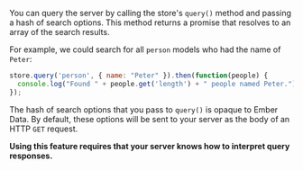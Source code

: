 You can query the server by calling the store's `query()` method and
passing a hash of search options. This method returns a promise that
resolves to an array of the search results.

For example, we could search for all `person` models who had the name of
`Peter`:

```js
store.query('person', { name: "Peter" }).then(function(people) {
  console.log("Found " + people.get('length') + " people named Peter.");
});
```

The hash of search options that you pass to `query()` is opaque to Ember
Data. By default, these options will be sent to your server as the body
of an HTTP `GET` request.

**Using this feature requires that your server knows how to interpret
query responses.**
